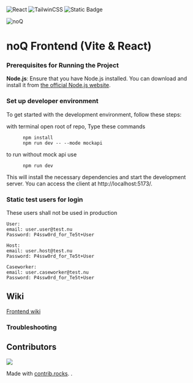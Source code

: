 ![React](https://img.shields.io/badge/Vite-646CFF?style=for-the-badge&logo=vite&logoColor=fff) ![TailwinCSS](https://img.shields.io/badge/tailwindcss-0F172A?style=for-the-badge&logo=tailwindcss&logoColor=fff) ![Static Badge](https://img.shields.io/badge/Build-In_Progress-yellow?style=for-the-badge&logo=github) 

![noQ](https://noq.nu/wp-content/uploads/2024/04/Logotyp_PNG-300x169.png)

# noQ Frontend (Vite & React)

### Prerequisites for Running the Project

**Node.js**: Ensure that you have Node.js installed. You can download and install it from [the official Node.js website](https://nodejs.org/).

### Set up developer environment

To get started with the development environment, follow these steps:

with terminal open root of repo, Type these commands 
```
      npm install
      npm run dev -- --mode mockapi 
```
to run without mock api use 
```
      npm run dev
```   
This will install the necessary dependencies and start the development server. 
You can access the client at http://localhost:5173/.

### Static test users for login
These users shall not be used in production
````
User:
email: user.user@test.nu 
Password: P4ssw0rd_for_Te5t+User

Host:
email: user.host@test.nu
Password: P4ssw0rd_for_Te5t+User

Caseworker:
email: user.caseworker@test.nu
Password: P4ssw0rd_for_Te5t+User
````


## Wiki
[Frontend wiki](https://github.com/noQ-sweden/noQ-Frontend/wiki)

### Troubleshooting 

## Contributors
<a href="https://github.com/noQ-sweden/noQ-Frontend/graphs/contributors">
    <img src="https://contrib.rocks/image?repo=noQ-sweden/noQ-Frontend" />
</a>

Made with [contrib.rocks](https://contrib.rocks). .



